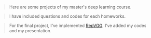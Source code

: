 > Here are some projects of my master's deep learning course.

> I have included questions and codes for each homeworks.

> For the final project, I've implemented [RepVGG](https://openaccess.thecvf.com/content/CVPR2021/papers/Ding_RepVGG_Making_VGG-Style_ConvNets_Great_Again_CVPR_2021_paper.pdf). I've added my codes and my presentation. 

